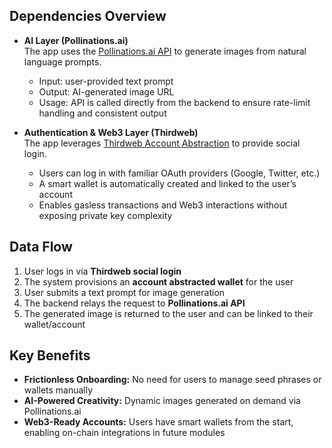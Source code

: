 ## Dependencies Overview

- **AI Layer (Pollinations.ai)**  
  The app uses the [Pollinations.ai API](https://pollinations.ai/) to generate images from natural language prompts.  
  - Input: user-provided text prompt  
  - Output: AI-generated image URL  
  - Usage: API is called directly from the backend to ensure rate-limit handling and consistent output  

- **Authentication & Web3 Layer (Thirdweb)**  
  The app leverages [Thirdweb Account Abstraction](https://thirdweb.com/account-abstraction) to provide social login.  
  - Users can log in with familiar OAuth providers (Google, Twitter, etc.)  
  - A smart wallet is automatically created and linked to the user’s account  
  - Enables gasless transactions and Web3 interactions without exposing private key complexity  

## Data Flow

1. User logs in via **Thirdweb social login**  
2. The system provisions an **account abstracted wallet** for the user  
3. User submits a text prompt for image generation  
4. The backend relays the request to **Pollinations.ai API**  
5. The generated image is returned to the user and can be linked to their wallet/account  

## Key Benefits

- **Frictionless Onboarding:** No need for users to manage seed phrases or wallets manually  
- **AI-Powered Creativity:** Dynamic images generated on demand via Pollinations.ai  
- **Web3-Ready Accounts:** Users have smart wallets from the start, enabling on-chain integrations in future modules